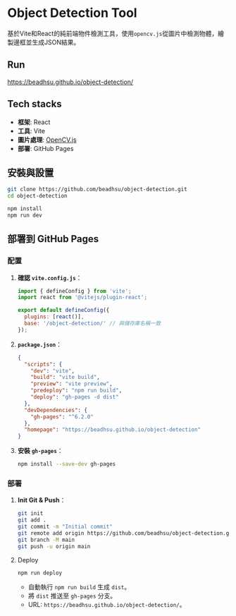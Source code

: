 # Object Detection Tool

基於Vite和React的純前端物件檢測工具，使用`opencv.js`從圖片中檢測物體，繪製邊框並生成JSON結果。

## Run
https://beadhsu.github.io/object-detection/

## Tech stacks
- **框架**: React
- **工具**: Vite
- **圖片處理**: [OpenCV.js](https://docs.opencv.org/4.x/d5/d10/tutorial_js_root.html)
- **部署**: GitHub Pages

## 安裝與設置
 ```bash
 git clone https://github.com/beadhsu/object-detection.git
 cd object-detection

 npm install
 npm run dev
 ```

## 部署到 GitHub Pages
### 配置
1. **確認 `vite.config.js`**：
   ```javascript
   import { defineConfig } from 'vite';
   import react from '@vitejs/plugin-react';

   export default defineConfig({
     plugins: [react()],
     base: '/object-detection/' // 與儲存庫名稱一致
   });
   ```

2. **`package.json`**：
   ```json
   {
     "scripts": {
       "dev": "vite",
       "build": "vite build",
       "preview": "vite preview",
       "predeploy": "npm run build",
       "deploy": "gh-pages -d dist"
     },
     "devDependencies": {
       "gh-pages": "^6.2.0"
     },
     "homepage": "https://beadhsu.github.io/object-detection"
   }
   ```

3. **安裝 `gh-pages`**：
   ```bash
   npm install --save-dev gh-pages
   ```

### 部署
1. **Init Git & Push**：
   ```bash
   git init
   git add .
   git commit -m "Initial commit"
   git remote add origin https://github.com/beadhsu/object-detection.git
   git branch -M main
   git push -u origin main
   ```

2. Deploy
   ```bash
   npm run deploy
   ```
   - 自動執行 `npm run build` 生成 `dist`。
   - 將 `dist` 推送至 `gh-pages` 分支。
   - URL: `https://beadhsu.github.io/object-detection/`。

